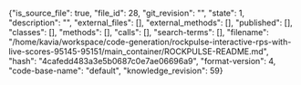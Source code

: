 {"is_source_file": true, "file_id": 28, "git_revision": "", "state": 1, "description": "", "external_files": [], "external_methods": [], "published": [], "classes": [], "methods": [], "calls": [], "search-terms": [], "filename": "/home/kavia/workspace/code-generation/rockpulse-interactive-rps-with-live-scores-95145-95151/main_container/ROCKPULSE-README.md", "hash": "4cafedd483a3e5b0687c0e7ae06696a9", "format-version": 4, "code-base-name": "default", "knowledge_revision": 59}
